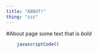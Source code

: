 ```yaml
---
title: "ABOUT!"
thing: "zzz"
---
```


#About page
some text that is *bold*

```js
    javascriptCode()
```
